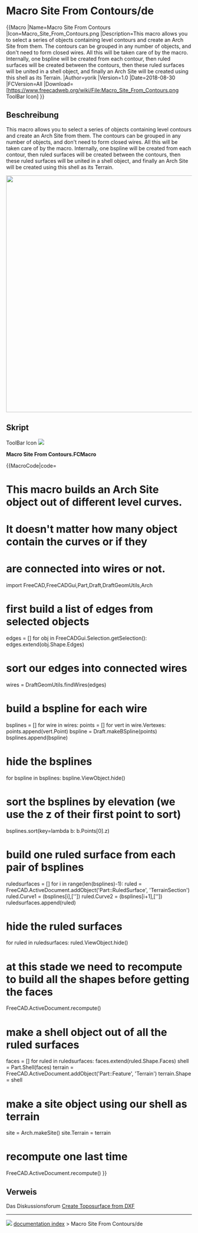 # Macro Site From Contours/de
{{Macro
|Name=Macro Site From Contours
|Icon=Macro_Site_From_Contours.png
|Description=This macro allows you to select a series of objects containing level contours and create an Arch Site from them. The contours can be grouped in any number of objects, and don't need to form closed wires. All this will be taken care of by the macro. Internally, one bspline will be created from each contour, then ruled surfaces will be created between the contours, then these ruled surfaces will be united in a shell object, and finally an Arch Site will be created using this shell as its Terrain.
|Author=yorik
|Version=1.0
|Date=2018-08-30
|FCVersion=All
|Download=[https://www.freecadweb.org/wiki/File:Macro_Site_From_Contours.png ToolBar Icon]
}}

## Beschreibung

This macro allows you to select a series of objects containing level contours and create an Arch Site from them. The contours can be grouped in any number of objects, and don\'t need to form closed wires. All this will be taken care of by the macro. Internally, one bspline will be created from each contour, then ruled surfaces will be created between the contours, then these ruled surfaces will be united in a shell object, and finally an Arch Site will be created using this shell as its Terrain.

<img alt="" src=images/Macro_Site_From_Contour_Example.jpg  style="width:640px;">

## Skript

ToolBar Icon ![](images/Macro_Site_From_Contours.png )

**Macro Site From Contours.FCMacro**


{{MacroCode|code=
# This macro builds an Arch Site object out of different level curves.
# It doesn't matter how many object contain the curves or if they
# are connected into wires or not.

import FreeCAD,FreeCADGui,Part,Draft,DraftGeomUtils,Arch

# first build a list of edges from selected objects

edges = []
for obj in FreeCADGui.Selection.getSelection():
    edges.extend(obj.Shape.Edges)

# sort our edges into connected wires

wires = DraftGeomUtils.findWires(edges)

# build a bspline for each wire

bsplines = []
for wire in wires:
    points = []
    for vert in wire.Vertexes:
        points.append(vert.Point)
    bspline = Draft.makeBSpline(points)
    bsplines.append(bspline)

# hide the bsplines

for bspline in bsplines:
    bspline.ViewObject.hide()

# sort the bsplines by elevation (we use the z of their first point to sort)

bsplines.sort(key=lambda b: b.Points[0].z)

# build one ruled surface from each pair of bsplines

ruledsurfaces = []
for i in range(len(bsplines)-1):
    ruled = FreeCAD.ActiveDocument.addObject('Part::RuledSurface', 'TerrainSection')
    ruled.Curve1 = (bsplines[i],[''])
    ruled.Curve2 = (bsplines[i+1],[''])
    ruledsurfaces.append(ruled)

# hide the ruled surfaces

for ruled in ruledsurfaces:
    ruled.ViewObject.hide()

# at this stade we need to recompute to build all the shapes before getting the faces

FreeCAD.ActiveDocument.recompute()

# make a shell object out of all the ruled surfaces

faces = []
for ruled in ruledsurfaces:
    faces.extend(ruled.Shape.Faces)
shell = Part.Shell(faces)
terrain = FreeCAD.ActiveDocument.addObject('Part::Feature', 'Terrain')
terrain.Shape = shell

# make a site object using our shell as terrain

site = Arch.makeSite()
site.Terrain = terrain

# recompute one last time

FreeCAD.ActiveDocument.recompute()
}}

## Verweis

Das Diskussionsforum [Create Toposurface from DXF](https://forum.freecadweb.org/viewtopic.php?f=3&t=30569)



---
![](images/Button_right.svg) [documentation index](../README.md) > Macro Site From Contours/de

